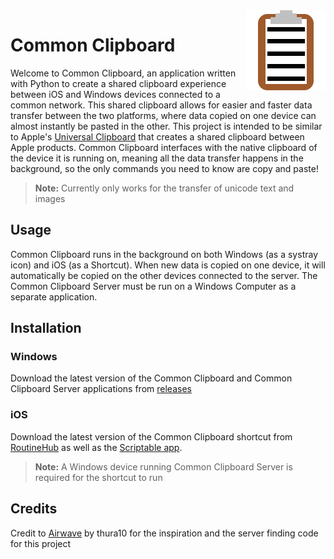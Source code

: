 <img src="logo.png" alt="Common Clipboard logo" align="right"/>

# Common Clipboard

Welcome to Common Clipboard, an application written with Python to create a shared clipboard experience between iOS and
Windows devices connected to a common network. This shared clipboard allows for easier and faster data transfer between
the two platforms, where data copied on one device can almost instantly be pasted in the other. This project is intended
to be similar to Apple's [Universal Clipboard](https://support.apple.com/en-us/HT209460) that creates a shared clipboard
between Apple products. Common Clipboard interfaces with the native clipboard of the device it is running on, meaning
all the data transfer happens in the background, so the only commands you need to know are copy and paste!
> **Note:** Currently only works for the transfer of unicode text and images

## Usage

Common Clipboard runs in the background on both Windows (as a systray icon) and iOS (as a Shortcut). When new data is
copied on one device, it will automatically be copied on the other devices connected to the server. The Common Clipboard
Server must be run on a Windows Computer as a separate application.

## Installation

### Windows

Download the latest version of the Common Clipboard and Common Clipboard Server applications
from [releases](https://github.com/cmdvmd/common-clipboard/releases)

### iOS

Download the latest version of the Common Clipboard shortcut from [RoutineHub](https://routinehub.co/shortcut/16222/) as
well as the [Scriptable app](https://apps.apple.com/app/id1405459188).
> **Note:** A Windows device running Common Clipboard Server is required for the shortcut to run

## Credits

Credit to [Airwave](https://github.com/thura10/airwave) by thura10 for the inspiration and the server finding code for
this project
